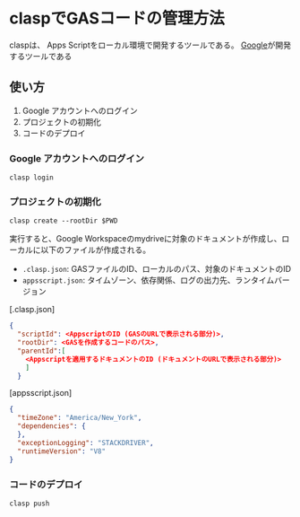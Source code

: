 claspでGASコードの管理方法
==

claspは、 Apps Scriptをローカル環境で開発するツールである。
[Google](https://github.com/google/clasp)が開発するツールである

## 使い方

1. Google アカウントへのログイン
1. プロジェクトの初期化
1. コードのデプロイ

### Google アカウントへのログイン

```
clasp login
```

### プロジェクトの初期化

```
clasp create --rootDir $PWD
```

実行すると、Google Workspaceのmydriveに対象のドキュメントが作成し、ローカルに以下のファイルが作成される。

- `.clasp.json`: GASファイルのID、ローカルのパス、対象のドキュメントのID 
- `appsscript.json`: タイムゾーン、依存関係、ログの出力先、ランタイムバージョン

[.clasp.json]
```json
{
  "scriptId": <AppscriptのID (GASのURLで表示される部分)>,
  "rootDir": <GASを作成するコードのパス>,
  "parentId":[
    <Appscriptを適用するドキュメントのID (ドキュメントのURLで表示される部分)>
	]
  }
```

[appsscript.json]
```json
{
  "timeZone": "America/New_York",
  "dependencies": {
  },
  "exceptionLogging": "STACKDRIVER",
  "runtimeVersion": "V8"
}
```

### コードのデプロイ

```
clasp push
```
